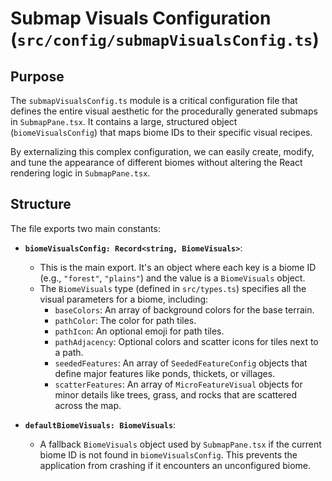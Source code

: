 # Submap Visuals Configuration (`src/config/submapVisualsConfig.ts`)

## Purpose

The `submapVisualsConfig.ts` module is a critical configuration file that defines the entire visual aesthetic for the procedurally generated submaps in `SubmapPane.tsx`. It contains a large, structured object (`biomeVisualsConfig`) that maps biome IDs to their specific visual recipes.

By externalizing this complex configuration, we can easily create, modify, and tune the appearance of different biomes without altering the React rendering logic in `SubmapPane.tsx`.

## Structure

The file exports two main constants:

*   **`biomeVisualsConfig: Record<string, BiomeVisuals>`**:
    *   This is the main export. It's an object where each key is a biome ID (e.g., `"forest"`, `"plains"`) and the value is a `BiomeVisuals` object.
    *   The `BiomeVisuals` type (defined in `src/types.ts`) specifies all the visual parameters for a biome, including:
        *   `baseColors`: An array of background colors for the base terrain.
        *   `pathColor`: The color for path tiles.
        *   `pathIcon`: An optional emoji for path tiles.
        *   `pathAdjacency`: Optional colors and scatter icons for tiles next to a path.
        *   `seededFeatures`: An array of `SeededFeatureConfig` objects that define major features like ponds, thickets, or villages.
        *   `scatterFeatures`: An array of `MicroFeatureVisual` objects for minor details like trees, grass, and rocks that are scattered across the map.

*   **`defaultBiomeVisuals: BiomeVisuals`**:
    *   A fallback `BiomeVisuals` object used by `SubmapPane.tsx` if the current biome ID is not found in `biomeVisualsConfig`. This prevents the application from crashing if it encounters an unconfigured biome.

